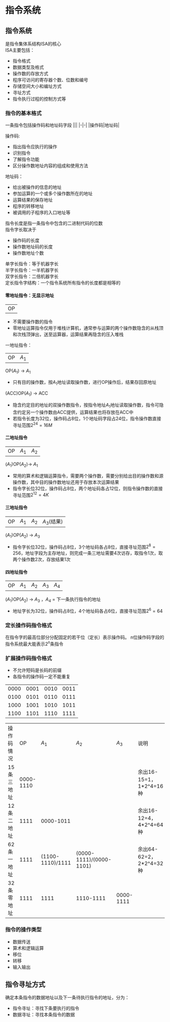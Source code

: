 # 指令系统
## 指令系统
是指令集体系结构ISA的核心  
ISA主要包括：
- 指令格式
- 数据类型及格式
- 操作数的存放方式
- 程序可访问的寄存器个数、位数和编号 
- 存储空间大小和编址方式
- 寻址方式
- 指令执行过程的控制方式等
### 指令的基本格式
一条指令包括操作码和地址码字段
|||
|-|-|
|操作码|地址码|

操作码:
- 指出指令应执行的操作
- 识别指令
- 了解指令功能
- 区分操作数地址内容的组成和使用方法  

地址码：
- 给出被操作的信息的地址
- 参加运算的一个或多个操作数所在的地址
- 运算结果的保存地址
- 程序的转移地址
- 被调用的子程序的入口地址等

指令长度是指一条指令中包含的二进制代码的位数  
指令字长取决于
- 操作码的长度
- 操作数地址码的长度
- 操作数地址个数  

单字长指令：等于机器字长  
半字长指令：一半机器字长  
双字长指令：二倍机器字长  
定长指令字结构：一个指令系统所有指令的长度都是相等的  

#### 零地址指令：无显示地址

||
|-|
|OP|

- 不需要操作数的指令
- 零地址运算指令仅用于堆栈计算机，通常参与运算的两个操作数隐含的从栈顶和次栈顶弹出，送至运算器，运算结果再隐含的压入堆栈  

一地址指令：

|||
|-|-|
|OP|$A_1$|

OP($A_1$) $\to$ $A_1$
- 只有目的操作数，按$A_1$地址读取操作数，进行OP操作后，结果存回原地址  

(ACC)OP($A_1$) $\to$ ACC
- 隐含约定目的地址的双操作数指令，按指令地址$A_1$地址读取操作数，指令可隐含约定另一个操作数由ACC提供，运算结果也将存放在ACC中
- 若指令长度为32位，操作码占8位，1个地址码字段占24位，指令操作数直接寻址范围$2^{24}=16M$

#### 二地址指令
||||
|-|-|-|
|OP|$A_1$|$A_2$|

($A_1$)OP($A_2$)$\to$ $A_1$

- 常用的算术和逻辑运算指令，需要两个操作数，需要分别给出目的操作数和源操作数，其中目的操作数地址还用于存放本次运算结果
- 指令字长位32位，操作码占8位，两个地址码各占12位，则指令操作数的直接寻址范围$2^{12}=4K$

#### 三地址指令
|||||
|-|-|-|-|
|OP|$A_1$|$A_2$|$A_3$(结果)|

($A_1$)OP($A_2$) $\to$ $A_3$

- 指令字长位32位，操作码占8位，3个地址码各占8位，直接寻址范围$2^8=256$，地址字段为主存地址，则完成一条三地址需要4次访存，取指令1次，取两个操作数2次，存放结果1次

#### 四地址指令

||||||
|-|-|-|-|-|
|OP|$A_1$|$A_2$|$A_3$|$A_4$|

($A_1$)OP($A_2$) $\to$ $A_3$ ，$A_4$ = 下一条执行指令的地址

- 地址字长为32位，操作码占8位，4个地址码各占6位，直接寻址范围$2^6=64$

### 定长操作码指令格式
在指令字的最高位部分分配固定的若干位（定长）表示操作码。
n位操作码字段的指令系统最大能表示$2^{n}$条指令

### 扩展操作码指令格式
- 不允许短码是长码的前缀
- 各指令的操作码一定不能重复

|||||
|-|-|-|-|
|0000|0001|0010|0011|
|0100|0101|0110|0111|
|1000|1001|1010|1011|
|1100|1101|1110|1111|

|||||||
|-|-|-|-|-|-|
|操作码情况|OP|$A_1$|$A_2$|$A_3$|说明|
|15条三地址|0000-1110||||余出16-15=1，1*2^4=16种|
|12条二地址|1111|0000-1011|||余出16-12=4，4*2^4=64种|
|62条一地址|1111|(1100-1110)/1111|(0000-1111)/(0000-1101)||余出64-62=2，2*2^4=32种|
|32条零地址|1111|1111|1110-1111|0000-1111||

### 指令的操作类型
- 数据传送
- 算术和逻辑运算
- 移位
- 转移
- 输入输出

## 指令寻址方式
确定本条指令的数据地址以及下一条待执行指令的地址，分为：
- 指令寻址：寻找下条要执行的指令
- 数据寻址：寻找本条指令的数据

### 